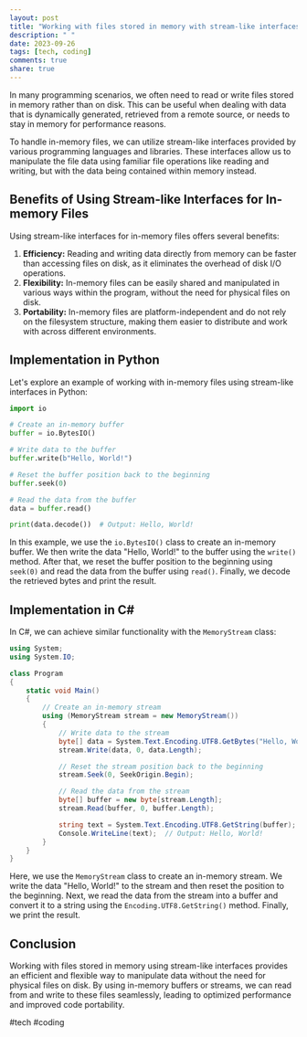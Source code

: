 ```yaml
---
layout: post
title: "Working with files stored in memory with stream-like interfaces"
description: " "
date: 2023-09-26
tags: [tech, coding]
comments: true
share: true
---
```


In many programming scenarios, we often need to read or write files stored in memory rather than on disk. This can be useful when dealing with data that is dynamically generated, retrieved from a remote source, or needs to stay in memory for performance reasons.

To handle in-memory files, we can utilize stream-like interfaces provided by various programming languages and libraries. These interfaces allow us to manipulate the file data using familiar file operations like reading and writing, but with the data being contained within memory instead.

## Benefits of Using Stream-like Interfaces for In-memory Files

Using stream-like interfaces for in-memory files offers several benefits:

1. **Efficiency:** Reading and writing data directly from memory can be faster than accessing files on disk, as it eliminates the overhead of disk I/O operations.
2. **Flexibility:** In-memory files can be easily shared and manipulated in various ways within the program, without the need for physical files on disk.
3. **Portability:** In-memory files are platform-independent and do not rely on the filesystem structure, making them easier to distribute and work with across different environments.

## Implementation in Python

Let's explore an example of working with in-memory files using stream-like interfaces in Python:

```python
import io

# Create an in-memory buffer
buffer = io.BytesIO()

# Write data to the buffer
buffer.write(b"Hello, World!")

# Reset the buffer position back to the beginning
buffer.seek(0)

# Read the data from the buffer
data = buffer.read()

print(data.decode())  # Output: Hello, World!
```

In this example, we use the `io.BytesIO()` class to create an in-memory buffer. We then write the data "Hello, World!" to the buffer using the `write()` method. After that, we reset the buffer position to the beginning using `seek(0)` and read the data from the buffer using `read()`. Finally, we decode the retrieved bytes and print the result.

## Implementation in C#

In C#, we can achieve similar functionality with the `MemoryStream` class:

```csharp
using System;
using System.IO;

class Program
{
    static void Main()
    {
        // Create an in-memory stream
        using (MemoryStream stream = new MemoryStream())
        {
            // Write data to the stream
            byte[] data = System.Text.Encoding.UTF8.GetBytes("Hello, World!");
            stream.Write(data, 0, data.Length);

            // Reset the stream position back to the beginning
            stream.Seek(0, SeekOrigin.Begin);

            // Read the data from the stream
            byte[] buffer = new byte[stream.Length];
            stream.Read(buffer, 0, buffer.Length);

            string text = System.Text.Encoding.UTF8.GetString(buffer);
            Console.WriteLine(text);  // Output: Hello, World!
        }
    }
}
```

Here, we use the `MemoryStream` class to create an in-memory stream. We write the data "Hello, World!" to the stream and then reset the position to the beginning. Next, we read the data from the stream into a buffer and convert it to a string using the `Encoding.UTF8.GetString()` method. Finally, we print the result.

## Conclusion

Working with files stored in memory using stream-like interfaces provides an efficient and flexible way to manipulate data without the need for physical files on disk. By using in-memory buffers or streams, we can read from and write to these files seamlessly, leading to optimized performance and improved code portability.

#tech #coding